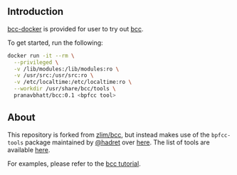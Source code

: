 ## Introduction
[bcc-docker](https://hub.docker.com/r/pranavbhatt/bcc/) is provided for user to try out [bcc](https://github.com/iovisor/bcc).

To get started, run the following:
```bash
docker run -it --rm \
  --privileged \
  -v /lib/modules:/lib/modules:ro \
  -v /usr/src:/usr/src:ro \
  -v /etc/localtime:/etc/localtime:ro \
  --workdir /usr/share/bcc/tools \
  pranavbhatt/bcc:0.1 <bpfcc tool>
```

## About
This repository is forked from [zlim/bcc](https://github.com/zlim/bcc-docker), but instead makes use of the `bpfcc-tools` package maintained by [@hadret](https://launchpad.net/~hadret) over [here](https://launchpad.net/~hadret/+archive/ubuntu/bpfcc). The list of tools are available [here](https://reposcope.com/package/bpfcc-tools).

For examples, please refer to the [bcc tutorial](https://github.com/iovisor/bcc/tree/master/docs/tutorial.md#1-general-performance).
